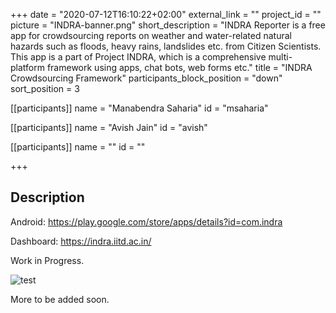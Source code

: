 +++
date = "2020-07-12T16:10:22+02:00"
external_link = ""
project_id = ""
picture = "INDRA-banner.png"
short_description = "INDRA Reporter is a free app for crowdsourcing reports on weather and water-related natural hazards such as floods, heavy rains, landslides etc. from Citizen Scientists. This app is a part of Project INDRA, which is a comprehensive multi-platform framework using apps, chat bots, web forms etc."
title = "INDRA Crowdsourcing Framework"
participants_block_position = "down"
sort_position = 3



[[participants]]
    name = "Manabendra Saharia"
    id = "msaharia"

[[participants]]
    name = "Avish Jain"
    id = "avish"

[[participants]]
    name = ""
    id = ""

+++

## Description

Android: https://play.google.com/store/apps/details?id=com.indra

Dashboard: https://indra.iitd.ac.in/

Work in Progress.

![test](/img/projects/INDRA-banner.png)

More to be added soon.
